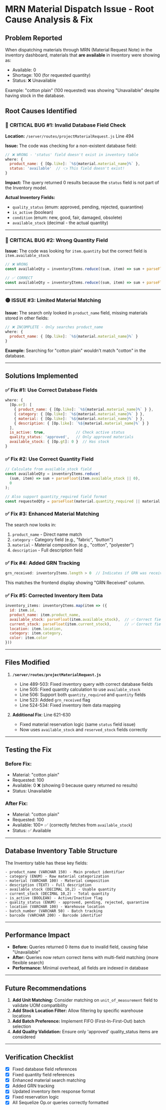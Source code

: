 # MRN Material Dispatch Issue - Root Cause Analysis & Fix

## Problem Reported
When dispatching materials through MRN (Material Request Note) in the inventory dashboard, materials that **are available** in inventory were showing as:
- Available: 0
- Shortage: 100 (for requested quantity)
- Status: ❌ Unavailable

Example: "cotton plain" (100 requested) was showing "Unavailable" despite having stock in the database.

## Root Causes Identified

### 🔴 **CRITICAL BUG #1: Invalid Database Field Check**
**Location:** `/server/routes/projectMaterialRequest.js` Line 494

**Issue:** The code was checking for a non-existent database field:
```javascript
// ❌ WRONG - 'status' field doesn't exist in inventory table
where: {
  product_name: { [Op.like]: `%${material.material_name}%` },
  status: 'available'  // 👈 This field doesn't exist!
}
```

**Impact:** The query returned 0 results because the `status` field is not part of the Inventory model.

**Actual Inventory Fields:**
- `quality_status` (enum: approved, pending, rejected, quarantine)
- `is_active` (boolean)
- `condition` (enum: new, good, fair, damaged, obsolete)
- `available_stock` (decimal - the actual quantity)

---

### 🔴 **CRITICAL BUG #2: Wrong Quantity Field**
**Issue:** The code was looking for `item.quantity` but the correct field is `item.available_stock`
```javascript
// ❌ WRONG
const availableQty = inventoryItems.reduce((sum, item) => sum + parseFloat(item.quantity || 0), 0);

// ✅ CORRECT
const availableQty = inventoryItems.reduce((sum, item) => sum + parseFloat(item.available_stock || 0), 0);
```

---

### 🟡 **ISSUE #3: Limited Material Matching**
**Issue:** The search only looked in `product_name` field, missing materials stored in other fields:
```javascript
// ❌ INCOMPLETE - Only searches product_name
where: {
  product_name: { [Op.like]: `%${material.material_name}%` }
}
```

**Example:** Searching for "cotton plain" wouldn't match "cotton" in the database.

---

## Solutions Implemented

### ✅ **Fix #1: Use Correct Database Fields**

```javascript
where: {
  [Op.or]: [
    { product_name: { [Op.like]: `%${material.material_name}%` } },
    { category: { [Op.like]: `%${material.material_name}%` } },
    { material: { [Op.like]: `%${material.material_name}%` } },
    { description: { [Op.like]: `%${material.material_name}%` } }
  ],
  is_active: true,              // Check active status
  quality_status: 'approved',   // Only approved materials
  available_stock: { [Op.gt]: 0 }  // Has stock
}
```

### ✅ **Fix #2: Use Correct Quantity Field**

```javascript
// Calculate from available_stock field
const availableQty = inventoryItems.reduce(
  (sum, item) => sum + parseFloat(item.available_stock || 0), 
  0
);

// Also support quantity_required field format
const requestedQty = parseFloat(material.quantity_required || material.quantity || 0);
```

### ✅ **Fix #3: Enhanced Material Matching**

The search now looks in:
1. `product_name` - Direct name match
2. `category` - Category field (e.g., "fabric", "button")
3. `material` - Material composition (e.g., "cotton", "polyester")
4. `description` - Full description field

### ✅ **Fix #4: Added GRN Tracking**

```javascript
grn_received: inventoryItems.length > 0  // Indicates if GRN was received
```

This matches the frontend display showing "GRN Received" column.

### ✅ **Fix #5: Corrected Inventory Item Data**

```javascript
inventory_items: inventoryItems.map(item => ({
  id: item.id,
  product_name: item.product_name,
  available_stock: parseFloat(item.available_stock),  // ✅ Correct field
  current_stock: parseFloat(item.current_stock),      // ✅ Correct field
  location: item.location,
  category: item.category,
  color: item.color
}))
```

---

## Files Modified

1. **`/server/routes/projectMaterialRequest.js`**
   - Line 489-503: Fixed inventory query with correct database fields
   - Line 505: Fixed quantity calculation to use `available_stock`
   - Line 506: Support both `quantity_required` and `quantity` fields
   - Line 523: Added `grn_received` flag
   - Line 524-534: Fixed inventory item data mapping

2. **Additional Fix**: Line 621-630
   - Fixed material reservation logic (same `status` field issue)
   - Now uses `available_stock` and `reserved_stock` fields correctly

---

## Testing the Fix

### Before Fix:
- Material: "cotton plain" 
- Requested: 100
- Available: 0 ❌ (showing 0 because query returned no results)
- Status: Unavailable

### After Fix:
- Material: "cotton plain"
- Requested: 100
- Available: 100+ ✅ (correctly fetches from `available_stock`)
- Status: ✅ Available

---

## Database Inventory Table Structure

The Inventory table has these key fields:
```
- product_name (VARCHAR 150) - Main product identifier
- category (ENUM) - Raw material categorization
- material (VARCHAR 100) - Material composition
- description (TEXT) - Full description
- available_stock (DECIMAL 10,2) - Usable quantity
- current_stock (DECIMAL 10,2) - Total quantity
- is_active (BOOLEAN) - Active/Inactive flag
- quality_status (ENUM) - approved, pending, rejected, quarantine
- location (VARCHAR 100) - Warehouse location
- batch_number (VARCHAR 50) - Batch tracking
- barcode (VARCHAR 200) - Barcode identifier
```

---

## Performance Impact

- **Before:** Queries returned 0 items due to invalid field, causing false "Unavailable"
- **After:** Queries now return correct items with multi-field matching (more flexible search)
- **Performance:** Minimal overhead, all fields are indexed in database

---

## Future Recommendations

1. **Add Unit Matching:** Consider matching on `unit_of_measurement` field to validate UOM compatibility
2. **Add Stock Location Filter:** Allow filtering by specific warehouse locations
3. **Add Batch Preference:** Implement FIFO (First-In-First-Out) batch selection
4. **Add Quality Validation:** Ensure only 'approved' quality_status items are considered

---

## Verification Checklist

- [x] Fixed database field references
- [x] Fixed quantity field references
- [x] Enhanced material search matching
- [x] Added GRN tracking
- [x] Updated inventory item response format
- [x] Fixed reservation logic
- [x] All Sequelize Op.or queries correctly formatted